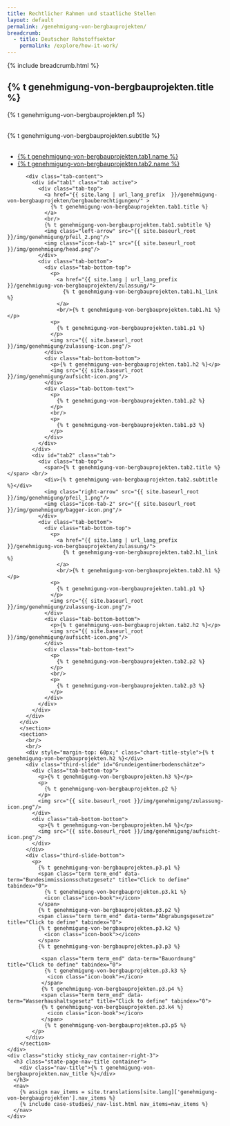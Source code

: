 ```yaml
---
title: Rechtlicher Rahmen und staatliche Stellen
layout: default
permalink: /genehmigung-von-bergbauprojekten/
breadcrumb:
  - title: Deutscher Rohstoffsektor
    permalink: /explore/how-it-work/
---
```


<main class="container-page-wrapper layout-state-pages">
  <section class="container" style="position: relative;">
    {% include breadcrumb.html %}
    <h1 id="title">
      {% t genehmigung-von-bergbauprojekten.title %}
    </h1>
    <div class="container-left-9">
      <section id="intro" style="position: relative;">
        <p>
          {% t genehmigung-von-bergbauprojekten.p1 %}
        </p>
        <br/>
        <div class="chart-title-style">
          {% t genehmigung-von-bergbauprojekten.subtitle %}
        </div>
        <br/>
        <div class="tabs" id="Bergfreie">
          <ul class="tab-links">
            <li class="active"><a href="#tab1">{% t genehmigung-von-bergbauprojekten.tab1.name %}</a></li>
            <li><a href="#tab2">{% t genehmigung-von-bergbauprojekten.tab2.name %}</a></li>
          </ul>

          <div class="tab-content">
            <div id="tab1" class="tab active">
              <div class="tab-top">
                <a href="{{ site.lang | url_lang_prefix  }}/genehmigung-von-bergbauprojekten/bergbauberechtigungen/" >
                  {% t genehmigung-von-bergbauprojekten.tab1.title %}
                </a>
                <br/>
                {% t genehmigung-von-bergbauprojekten.tab1.subtitle %}
                <img class="left-arrow" src="{{ site.baseurl_root }}/img/genehmigung/pfeil_2.png"/>
                <img class="icon-tab-1" src="{{ site.baseurl_root }}/img/genehmigung/head.png"/>
              </div>
              <div class="tab-bottom">
                <div class="tab-bottom-top">
                  <p>
                    <a href="{{ site.lang | url_lang_prefix  }}/genehmigung-von-bergbauprojekten/zulassung/">
                      {% t genehmigung-von-bergbauprojekten.tab1.h1_link %}
                    </a>
                    <br/>{% t genehmigung-von-bergbauprojekten.tab1.h1 %}</p>
                  <p>
                    {% t genehmigung-von-bergbauprojekten.tab1.p1 %}
                  </p>
                  <img src="{{ site.baseurl_root }}/img/genehmigung/zulassung-icon.png"/>
                </div>
                <div class="tab-bottom-bottom">
                  <p>{% t genehmigung-von-bergbauprojekten.tab1.h2 %}</p>
                  <img src="{{ site.baseurl_root }}/img/genehmigung/aufsicht-icon.png"/>
                </div>
                <div class="tab-bottom-text">
                  <p>
                    {% t genehmigung-von-bergbauprojekten.tab1.p2 %}
                  </p>
                  <br/>
                  <p>
                    {% t genehmigung-von-bergbauprojekten.tab1.p3 %}
                  </p>
                </div>
              </div>
            </div>
            <div id="tab2" class="tab">
              <div class="tab-top">
                <span>{% t genehmigung-von-bergbauprojekten.tab2.title %}</span> <br/>
                <div>{% t genehmigung-von-bergbauprojekten.tab2.subtitle %}</div>
                <img class="right-arrow" src="{{ site.baseurl_root }}/img/genehmigung/pfeil_1.png"/>
                <img class="icon-tab-2" src="{{ site.baseurl_root }}/img/genehmigung/bagger-icon.png"/>
              </div>
              <div class="tab-bottom">
                <div class="tab-bottom-top">
                  <p>
                    <a href="{{ site.lang | url_lang_prefix  }}/genehmigung-von-bergbauprojekten/zulassung/">
                      {% t genehmigung-von-bergbauprojekten.tab2.h1_link %}
                    </a>
                    <br/>{% t genehmigung-von-bergbauprojekten.tab2.h1 %}</p>
                  <p>
                    {% t genehmigung-von-bergbauprojekten.tab1.p1 %}
                  </p>
                  <img src="{{ site.baseurl_root }}/img/genehmigung/zulassung-icon.png"/>
                </div>
                <div class="tab-bottom-bottom">
                  <p>{% t genehmigung-von-bergbauprojekten.tab2.h2 %}</p>
                  <img src="{{ site.baseurl_root }}/img/genehmigung/aufsicht-icon.png"/>
                </div>
                <div class="tab-bottom-text">
                  <p>
                    {% t genehmigung-von-bergbauprojekten.tab2.p2 %}
                  </p>
                  <br/>
                  <p>
                    {% t genehmigung-von-bergbauprojekten.tab2.p3 %}
                  </p>
                </div>
              </div>
            </div>
          </div>
        </div>
        </section>
        <section>
          <br/>
          <br/>
          <div style="margin-top: 60px;" class="chart-title-style">{% t genehmigung-von-bergbauprojekten.h2 %}</div>
          <div class="third-slide" id="Grundeigentümerbodenschätze">
            <div class="tab-bottom-top">
              <p>{% t genehmigung-von-bergbauprojekten.h3 %}</p>
              <p>
                {% t genehmigung-von-bergbauprojekten.p2 %}
              </p>
              <img src="{{ site.baseurl_root }}/img/genehmigung/zulassung-icon.png"/>
            </div>
            <div class="tab-bottom-bottom">
              <p>{% t genehmigung-von-bergbauprojekten.h4 %}</p>
              <img src="{{ site.baseurl_root }}/img/genehmigung/aufsicht-icon.png"/>
            </div>
          </div>
          <div class="third-slide-bottom">
            <p>
              {% t genehmigung-von-bergbauprojekten.p3.p1 %}
              <span class="term term_end" data-term="Bundesimmissionsschutzgesetz" title="Click to define" tabindex="0">
                {% t genehmigung-von-bergbauprojekten.p3.k1 %}
                <icon class="icon-book"></icon>
              </span>
              {% t genehmigung-von-bergbauprojekten.p3.p2 %}
              <span class="term term_end" data-term="Abgrabungsgesetze" title="Click to define" tabindex="0">
              {% t genehmigung-von-bergbauprojekten.p3.k2 %}
                <icon class="icon-book"></icon>
              </span>
              {% t genehmigung-von-bergbauprojekten.p3.p3 %}

               <span class="term term_end" data-term="Bauordnung" title="Click to define" tabindex="0">
                {% t genehmigung-von-bergbauprojekten.p3.k3 %}
                 <icon class="icon-book"></icon>
               </span>
               {% t genehmigung-von-bergbauprojekten.p3.p4 %}
               <span class="term term_end" data-term="Wasserhaushaltsgesetz" title="Click to define" tabindex="0">
               {% t genehmigung-von-bergbauprojekten.p3.k4 %}
                 <icon class="icon-book"></icon>
               </span>
                {% t genehmigung-von-bergbauprojekten.p3.p5 %}
            </p>
          </div>
        </section>
    </div>
    <div class="sticky sticky_nav container-right-3">
      <h3 class="state-page-nav-title container">
        <div class="nav-title">{% t genehmigung-von-bergbauprojekten.nav_title %}</div>
      </h3>
      <nav>
        {% assign nav_items = site.translations[site.lang]['genehmigung-von-bergbauprojekten'].nav_items %}
        {% include case-studies/_nav-list.html nav_items=nav_items %}
      </nav>
    </div>
  </section>
</main>

<script type="text/javascript" src="{{ site.baseurl_root }}/js/lib/static.min.js" charset="utf-8"></script>
<script>
jQuery(document).ready(function() {
    jQuery('.tabs .tab-links a').on('click', function(e)  {
        var currentAttrValue = jQuery(this).attr('href');

        // Show/Hide Tabs
        jQuery('.tabs ' + currentAttrValue).show().siblings().hide();

        // Change/remove current tab to active
        jQuery(this).parent('li').addClass('active').siblings().removeClass('active');

        e.preventDefault();
    });
});
</script>
